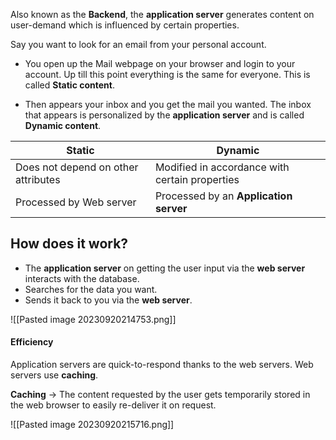 Also known as the **Backend**, the **application server** generates content on user-demand which is influenced by certain properties. 

Say you want to look for an email from your personal account.

* You open up the Mail webpage on your browser and login to your account. Up till this point everything is the same for everyone. This is called **Static content**.

* Then appears your inbox and you get the mail you wanted. The inbox that appears is personalized by the **application server** and is called **Dynamic content**.

| Static | Dynamic |
|--|--|
| Does not depend on other attributes | Modified in accordance with certain properties |
| Processed by Web server | Processed by an **Application server** |

## How does it work?

* The **application server** on getting the user input via the **web server** interacts with the database.
* Searches for the data you want.
* Sends it back to you via the **web server**.

![[Pasted image 20230920214753.png]]

#### Efficiency
Application servers are quick-to-respond thanks to the web servers. Web servers use **caching**. 

**Caching** → The content requested by the user gets temporarily stored in the web browser to easily re-deliver it on request.

![[Pasted image 20230920215716.png]]
